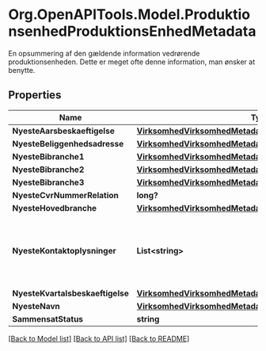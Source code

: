 # Org.OpenAPITools.Model.ProduktionsenhedProduktionsEnhedMetadata
En opsummering af den gældende information vedrørende produktionsenheden. Dette er meget ofte denne information, man ønsker at benytte. 

## Properties

Name | Type | Description | Notes
------------ | ------------- | ------------- | -------------
**NyesteAarsbeskaeftigelse** | [**VirksomhedVirksomhedMetadataNyesteAarsbeskaeftigelse**](VirksomhedVirksomhedMetadataNyesteAarsbeskaeftigelse.md) |  | [optional] 
**NyesteBeliggenhedsadresse** | [**VirksomhedVirksomhedMetadataNyesteBeliggenhedsadresse**](VirksomhedVirksomhedMetadataNyesteBeliggenhedsadresse.md) |  | [optional] 
**NyesteBibranche1** | [**VirksomhedVirksomhedMetadataNyesteBibranche1**](VirksomhedVirksomhedMetadataNyesteBibranche1.md) |  | [optional] 
**NyesteBibranche2** | [**VirksomhedVirksomhedMetadataNyesteBibranche1**](VirksomhedVirksomhedMetadataNyesteBibranche1.md) |  | [optional] 
**NyesteBibranche3** | [**VirksomhedVirksomhedMetadataNyesteBibranche1**](VirksomhedVirksomhedMetadataNyesteBibranche1.md) |  | [optional] 
**NyesteCvrNummerRelation** | **long?** |  | [optional] 
**NyesteHovedbranche** | [**VirksomhedVirksomhedMetadataNyesteBibranche1**](VirksomhedVirksomhedMetadataNyesteBibranche1.md) |  | [optional] 
**NyesteKontaktoplysninger** | **List&lt;string&gt;** | Kan indeholde enhver form for kontaktoplysning, e.g. email adresse, telefonnummer, postadresse.  | [optional] 
**NyesteKvartalsbeskaeftigelse** | [**VirksomhedVirksomhedMetadataNyesteKvartalsbeskaeftigelse**](VirksomhedVirksomhedMetadataNyesteKvartalsbeskaeftigelse.md) |  | [optional] 
**NyesteNavn** | [**VirksomhedVirksomhedMetadataNyesteNavn**](VirksomhedVirksomhedMetadataNyesteNavn.md) |  | [optional] 
**SammensatStatus** | **string** |  | [optional] 

[[Back to Model list]](../README.md#documentation-for-models) [[Back to API list]](../README.md#documentation-for-api-endpoints) [[Back to README]](../README.md)

